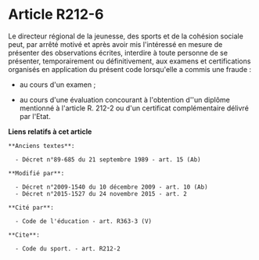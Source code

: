# Article R212-6

Le directeur régional de la jeunesse, des sports et de la cohésion sociale peut, par arrêté motivé et après avoir mis
l'intéressé en mesure de présenter des observations écrites, interdire à toute personne de se présenter, temporairement ou
définitivement, aux examens et certifications organisés en application du présent code lorsqu'elle a commis une fraude : 

- au cours d'un examen ; 

- au cours d'une évaluation concourant à l'obtention d''un diplôme mentionné à l'article R. 212-2 ou d'un certificat
complémentaire délivré par l'Etat.

**Liens relatifs à cet article**

	**Anciens textes**:

	  - Décret n°89-685 du 21 septembre 1989 - art. 15 (Ab)

	**Modifié par**:

	  - Décret n°2009-1540 du 10 décembre 2009 - art. 10 (Ab)
	  - Décret n°2015-1527 du 24 novembre 2015 - art. 2

	**Cité par**:

	  - Code de l'éducation - art. R363-3 (V)

	**Cite**:

	  - Code du sport. - art. R212-2
